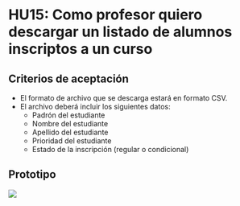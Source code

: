 # HU15: Como profesor quiero descargar un listado de alumnos inscriptos a un curso

## Criterios de aceptación
- El formato de archivo que se descarga estará en formato CSV.
- El archivo deberá incluir los siguientes datos:
    - Padrón del estudiante
    - Nombre del estudiante
    - Apellido del estudiante
    - Prioridad del estudiante
    - Estado de la inscripción (regular o condicional)

## Prototipo
![](./prototipos/descargar-listado-cursada.png)